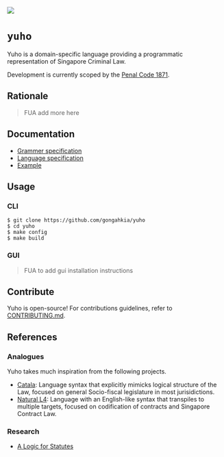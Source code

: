 ![](https://img.shields.io/badge/yuho_1.0-WIP-orange)

# `yuho`

Yuho is a domain-specific language providing a programmatic representation of Singapore Criminal Law.

Development is currently scoped by the [Penal Code 1871](https://sso.agc.gov.sg/Act/PC1871).

## Rationale

> FUA add more here

## Documentation

* [Grammer specification](grammer)
* [Language specification](doc/syntax.md)
* [Example](example)

## Usage

### CLI 

```console
$ git clone https://github.com/gongahkia/yuho
$ cd yuho  
$ make config
$ make build
```

### GUI

> FUA to add gui installation instructions

## Contribute

Yuho is open-source! For contributions guidelines, refer to [CONTRIBUTING.md](CONTRIBUTING.md).

## References

### Analogues

Yuho takes much inspiration from the following projects.

* [Catala](https://github.com/CatalaLang): Language syntax that explicitly mimicks logical structure of the Law, focused on general Socio-fiscal legislature in most jurisidictions.
* [Natural L4](https://github.com/smucclaw/dsl): Language with an English-like syntax that transpiles to multiple targets, focused on codification of contracts and Singapore Contract Law.

### Research

* [A Logic for Statutes](https://papers.ssrn.com/sol3/papers.cfm?abstract_id=3088206)
